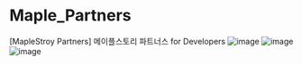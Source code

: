 # Maple_Partners
[MapleStroy Partners] 메이플스토리 파트너스 for Developers
![image](https://github.com/chihyeonwon/Maple_Partners/assets/58906858/feb28b72-d6aa-4f59-816d-056e2fb3119c)
![image](https://github.com/chihyeonwon/Maple_Partners/assets/58906858/89302f56-70c3-480a-8713-9ddc9b19aeb4)
![image](https://github.com/chihyeonwon/Maple_Partners/assets/58906858/b418db00-8d3e-4741-939c-2e2e0c0d7fb6)
